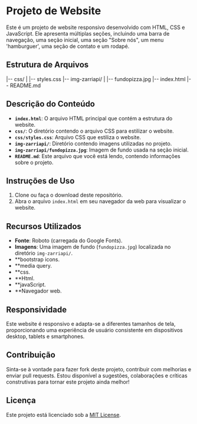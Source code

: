 # Projeto de Website

Este é um projeto de website responsivo desenvolvido com HTML, CSS e JavaScript. Ele apresenta múltiplas seções, 
incluindo uma barra de navegação, uma seção inicial, uma seção "Sobre nós", um menu 'hamburguer', uma seção de contato e um rodapé.

## Estrutura de Arquivos

|-- css/
| |-- styles.css
|-- img-zarriapi/
| |-- fundopizza.jpg
|-- index.html
|-- README.md


## Descrição do Conteúdo

- **`index.html`**: O arquivo HTML principal que contém a estrutura do website.
- **`css/`**: O diretório contendo o arquivo CSS para estilizar o website.
- **`css/styles.css`**: Arquivo CSS que estiliza o website.
- **`img-zarriapi/`**: Diretório contendo imagens utilizadas no projeto.
- **`img-zarriapi/fundopizza.jpg`**: Imagem de fundo usada na seção inicial.
- **`README.md`**: Este arquivo que você está lendo, contendo informações sobre o projeto.

## Instruções de Uso

1. Clone ou faça o download deste repositório.
2. Abra o arquivo `index.html` em seu navegador da web para visualizar o website.

## Recursos Utilizados

- **Fonte**: Roboto (carregada do Google Fonts).
- **Imagens**: Uma imagem de fundo (`fundopizza.jpg`) localizada no diretório `img-zarriapi/`.
- **bootstrap icons.
- **media query.
- **css.
- **Html.
- **javaScript.
- **Navegador web.

## Responsividade

Este website é responsivo e adapta-se a diferentes tamanhos de tela, proporcionando uma experiência de usuário consistente em 
dispositivos desktop, tablets e smartphones.

## Contribuição

Sinta-se à vontade para fazer fork deste projeto, contribuir com melhorias e enviar pull requests. Estou disponível a sugestões, 
colaborações e críticas construtivas para tornar este projeto ainda melhor!

## Licença

Este projeto está licenciado sob a [MIT License](https://opensource.org/licenses/MIT).
